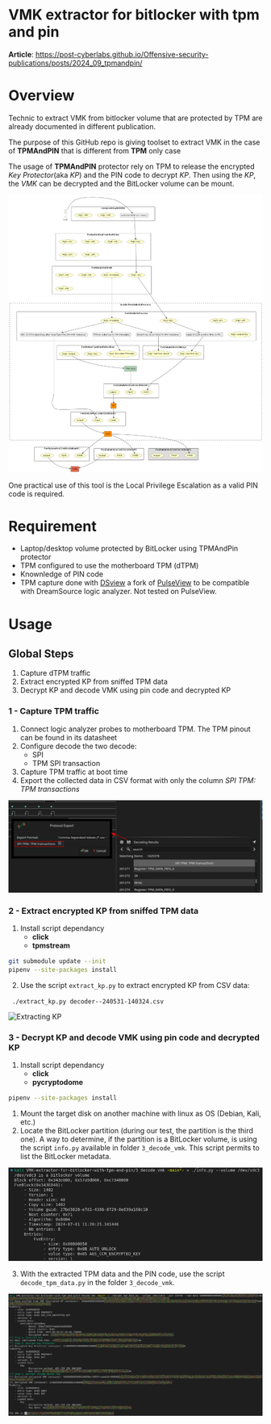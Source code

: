 # VMK extractor for bitlocker with tpm and pin

**Article**: https://post-cyberlabs.github.io/Offensive-security-publications/posts/2024_09_tpmandpin/

# Overview

Technic to extract VMK from bitlocker volume that are protected by TPM are already documented in different publication.

The purpose of this GitHub repo is giving toolset to extract VMK in the case of **TPMAndPIN** that is different from **TPM** only case

The usage of **TPMAndPIN** protector rely on TPM to release the encrypted *Key Protector*(aka *KP*) and the PIN code to decrypt *KP*.
Then using the *KP*, the *VMK* can be decrypted and the BitLocker volume can be mount.

![Schema of decrypting process](docs/bitlocker_key.png)

One practical use of this tool is the Local Privilege Escalation as a valid PIN code is required.

# Requirement

* Laptop/desktop volume protected by BitLocker using TPMAndPin protector
* TPM configured to use the motherboard TPM (dTPM)
* Knownledge of PIN code
* TPM capture done with [DSview](https://github.com/DreamSourceLab/DSView) a fork of [PulseView](https://sigrok.org/wiki/PulseView) to be compatible with DreamSource logic analyzer. Not tested on PulseView.

# Usage

## Global Steps

1. Capture dTPM traffic
2. Extract encrypted KP from sniffed TPM data
3. Decrypt KP and decode VMK using pin code and decrypted KP

### 1 - Capture TPM traffic

1. Connect logic analyzer probes to motherboard TPM.
The TPM pinout can be found in its datasheet
2. Configure decode the two decode:
    * SPI
    * TPM SPI transaction
3. Capture TPM traffic at boot time
4. Export the collected data in CSV format with only the column *SPI TPM: TPM transactions*

![SPI export option](docs/spi_capture_export_options.png)

### 2 - Extract encrypted KP from sniffed TPM data

1. Install script dependancy
    * **click**
    * **tpmstream**
```bash
git submodule update --init
pipenv --site-packages install
```

2. Use the script `extract_kp.py` to extract encrypted KP from CSV data:

``` ./extract_kp.py decoder--240531-140324.csv```

![Extracting KP](docs/extract_kp.png)


### 3 - Decrypt KP and decode VMK using pin code and decrypted KP

1. Install script dependancy
    * **click**
    * **pycryptodome**

```bash
pipenv --site-packages install
```

1. Mount the target disk on another machine with linux as OS (Debian, Kali, etc.)
2. Locate the BitLocker partition (during our test, the partition is the third one). A way to determine, if the partition is a BitLocker volume, is using the script `info.py` available in folder `3_decode_vmk`. This script permits to list the BitLocker metadata.

![information about BitLocker volume](docs/bitlocker_info.png)

3. With the extracted TPM data and the PIN code, use the script `decode_tpm_data.py` in the folder `3_decode_vmk`.

![Decode VMK](docs/bitlocker_vmk.png)
